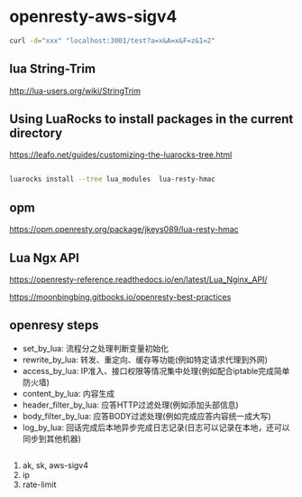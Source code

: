# openresty-aws-sigv4


```bash
curl -d="xxx" "localhost:3001/test?a=x&A=x&F=z&1=2" 
```

## lua String-Trim

http://lua-users.org/wiki/StringTrim

## Using LuaRocks to install packages in the current directory 

https://leafo.net/guides/customizing-the-luarocks-tree.html

```bash

luarocks install --tree lua_modules  lua-resty-hmac
```

## opm

https://opm.openresty.org/package/jkeys089/lua-resty-hmac

## Lua Ngx API

https://openresty-reference.readthedocs.io/en/latest/Lua_Nginx_API/

https://moonbingbing.gitbooks.io/openresty-best-practices

## openresy steps

- set_by_lua: 流程分之处理判断变量初始化
- rewrite_by_lua: 转发、重定向、缓存等功能(例如特定请求代理到外网)
- access_by_lua: IP准入、接口权限等情况集中处理(例如配合iptable完成简单防火墙)
- content_by_lua: 内容生成
- header_filter_by_lua: 应答HTTP过滤处理(例如添加头部信息)
- body_filter_by_lua: 应答BODY过滤处理(例如完成应答内容统一成大写)
- log_by_lua: 回话完成后本地异步完成日志记录(日志可以记录在本地，还可以同步到其他机器)

##

1. ak, sk, aws-sigv4
2. ip
3. rate-limit
